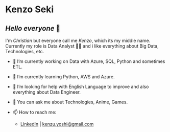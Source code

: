 # Kenzo Seki
## _*Hello everyone*_ 👋

I'm *Christian* but everyone call me *Kenzo*, which its my middle name.
Currently my role is Data Analyst 👨‍💻 and i like everything about Big Data, Technologies, etc.

* 🔭 I’m currently working on Data with Azure, SQL, Python and sometimes ETL.
- 🌱 I’m currently learning Python, AWS and Azure.
- 🤔 I’m looking for help with English Language to improve and also everything about Data Engineer.
- 💬 You can ask me about Technologies, Anime, Games.


- 📫 How to reach me: 
  - [LinkedIn](https://www.linkedin.com/in/kenzoseki/) | kenzu.yoshi@gmail.com

